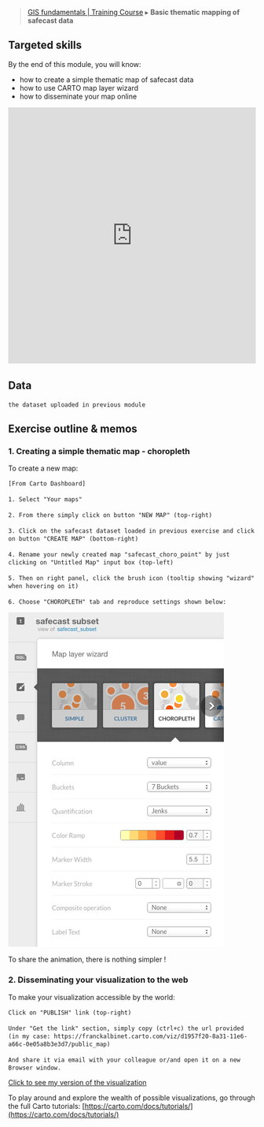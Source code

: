 > [GIS fundamentals | Training Course](agenda.md) ▸ **Basic thematic mapping of safecast data**

## Targeted skills
By the end of this module, you will know:
* how to create a simple thematic map of safecast data
* how to use CARTO map layer wizard
* how to disseminate your map online

<iframe width="100%" height="520" frameborder="0" src="https://franckalbinet.carto.com/viz/7cb58b78-ec86-11e6-ba7d-0e3ff518bd15/embed_map" allowfullscreen webkitallowfullscreen mozallowfullscreen oallowfullscreen msallowfullscreen></iframe>

## Data

```
the dataset uploaded in previous module
```

## Exercise outline & memos

### 1. Creating a simple thematic map - choropleth

To create a new map:

```
[From Carto Dashboard]

1. Select "Your maps"

2. From there simply click on button "NEW MAP" (top-right)

3. Click on the safecast dataset loaded in previous exercise and click on button "CREATE MAP" (bottom-right)

4. Rename your newly created map "safecast_choro_point" by just clicking on "Untitled Map" input box (top-left)

5. Then on right panel, click the brush icon (tooltip showing "wizard" when hovering on it)

6. Choose "CHOROPLETH" tab and reproduce settings shown below:
```

![them. map points carto settings](img/them-mapping-carto-points.png)



To share the animation, there is nothing simpler !

### 2. Disseminating your visualization to the web

To make your visualization accessible by the world:

```
Click on "PUBLISH" link (top-right)

Under "Get the link" section, simply copy (ctrl+c) the url provided 
(in my case: https://franckalbinet.carto.com/viz/d1957f20-8a31-11e6-a66c-0e05a8b3e3d7/public_map)

And share it via email with your colleague or/and open it on a new Browser window.
```

[Click to see my version of the visualization](https://franckalbinet.carto.com/viz/d1957f20-8a31-11e6-a66c-0e05a8b3e3d7/public_map)

To play around and explore the wealth of possible visualizations, go through the full
Carto tutorials: [https://carto.com/docs/tutorials/](https://carto.com/docs/tutorials/)



